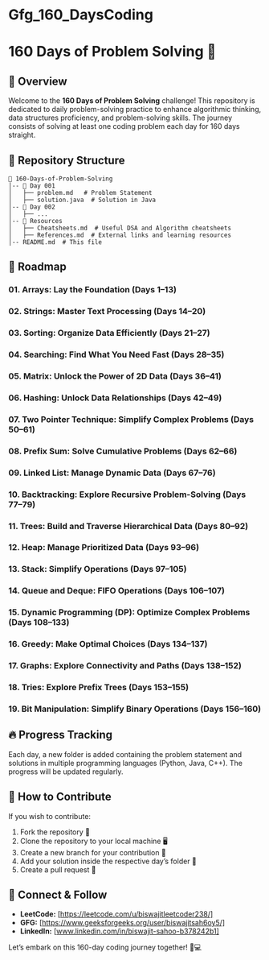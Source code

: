 # Gfg_160_DaysCoding
# 160 Days of Problem Solving 🚀

## 📌 Overview
Welcome to the **160 Days of Problem Solving** challenge! This repository is dedicated to daily problem-solving practice to enhance algorithmic thinking, data structures proficiency, and problem-solving skills. The journey consists of solving at least one coding problem each day for 160 days straight.

## 📁 Repository Structure
```
📂 160-Days-of-Problem-Solving
│-- 📂 Day 001
│   ├── problem.md   # Problem Statement
│   ├── solution.java  # Solution in Java
│-- 📂 Day 002
│   ├── ...
│-- 📂 Resources
│   ├── Cheatsheets.md  # Useful DSA and Algorithm cheatsheets
│   ├── References.md  # External links and learning resources
│-- README.md  # This file
```

## 📅 Roadmap
### 01. Arrays: Lay the Foundation (Days 1–13)
### 02. Strings: Master Text Processing (Days 14–20)
### 03. Sorting: Organize Data Efficiently (Days 21–27)
### 04. Searching: Find What You Need Fast (Days 28–35)
### 05. Matrix: Unlock the Power of 2D Data (Days 36–41)
### 06. Hashing: Unlock Data Relationships (Days 42–49)
### 07. Two Pointer Technique: Simplify Complex Problems (Days 50–61)
### 08. Prefix Sum: Solve Cumulative Problems (Days 62–66)
### 09. Linked List: Manage Dynamic Data (Days 67–76)
### 10. Backtracking: Explore Recursive Problem-Solving (Days 77–79)
### 11. Trees: Build and Traverse Hierarchical Data (Days 80–92)
### 12. Heap: Manage Prioritized Data (Days 93–96)
### 13. Stack: Simplify Operations (Days 97–105)
### 14. Queue and Deque: FIFO Operations (Days 106–107)
### 15. Dynamic Programming (DP): Optimize Complex Problems (Days 108–133)
### 16. Greedy: Make Optimal Choices (Days 134–137)
### 17. Graphs: Explore Connectivity and Paths (Days 138–152)
### 18. Tries: Explore Prefix Trees (Days 153–155)
### 19. Bit Manipulation: Simplify Binary Operations (Days 156–160)

## 🔥 Progress Tracking
Each day, a new folder is added containing the problem statement and solutions in multiple programming languages (Python, Java, C++). The progress will be updated regularly.

## 📖 How to Contribute
If you wish to contribute:
1. Fork the repository 🍴
2. Clone the repository to your local machine 🖥️
3. Create a new branch for your contribution 🌿
4. Add your solution inside the respective day’s folder 📂
5. Create a pull request 🔄

## 🤝 Connect & Follow
- **LeetCode:** [https://leetcode.com/u/biswajitleetcoder238/]
- **GFG:** [https://www.geeksforgeeks.org/user/biswajitsah6oy5/]
- **LinkedIn:** [www.linkedin.com/in/biswajit-sahoo-b378242b1]

Let’s embark on this 160-day coding journey together! 🚀💻
